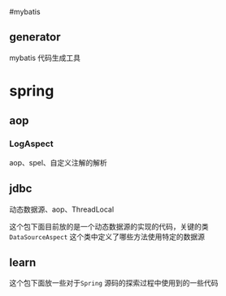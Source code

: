 
#mybatis

## generator
mybatis 代码生成工具


# spring


## aop

### LogAspect
aop、spel、自定义注解的解析

## jdbc
动态数据源、aop、ThreadLocal

这个包下面目前放的是一个动态数据源的实现的代码，关键的类`DataSourceAspect`
这个类中定义了哪些方法使用特定的数据源

## learn
这个包下面放一些对于`Spring` 源码的探索过程中使用到的一些代码


